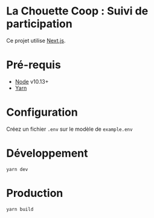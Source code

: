 # La Chouette Coop : Suivi de participation

Ce projet utilise [Next.js](https://nextjs.org/).

# Pré-requis

- [Node](https://nodejs.org/) v10.13+
- [Yarn](https://yarnpkg.com/)

# Configuration

Créez un fichier `.env` sur le modèle de `example.env`

# Développement

    yarn dev

# Production

    yarn build
